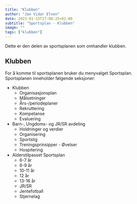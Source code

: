 ```yaml
---
title: "Klubben"
author: "Jan Vidar Elven"
date: 2023-01-15T17:08:25+01:00
subtitle: "Sportsplan - Klubben"
image: ""
tags: ["klubben"]
---
```


Dette er den delen av sportsplanen som omhandler klubben.

## Klubben

For å komme til sportsplanen bruker du menyvalget Sportsplan. Sportsplanen inneholder følgende seksjoner:

- Klubben
  - Organisasjonsplan
  - Målsetninger
  - Års-/periodeplaner
  - Rekruttering
  - Kompetanse
  - Evaluering
- Barn-, Ungdoms- og JR/SR avdeling
  - Holdninger og verdier
  - Organisering
  - Sportslig
  - Treningsprinsipper - Øvelser
  - Hospitering
- Alderstilpasset Sportsplan
  - 6-7 år
  - 8-9 år
  - 10-11 år
  - 12 år
  - 13-16 år
  - JR/SR
  - Jentefotball
  - Stjernelag